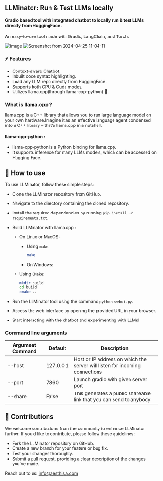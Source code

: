 ## LLMinator: Run & Test LLMs locally

#### Gradio based tool with integrated chatbot to locally run & test LLMs directly from HuggingFace.

An easy-to-use tool made with Gradio, LangChain, and Torch.

![image](https://github.com/Aesthisia/LLMinator/assets/91900622/54cc0b3f-c5a8-4470-bcc5-a22e5fd24707)
![Screenshot from 2024-04-25 11-04-11](https://github.com/Aesthisia/LLMinator/assets/91900622/97881650-b0d5-4487-9a12-a259ec266458)


### ⚡ Features

- Context-aware Chatbot.
- Inbuilt code syntax highlighting.
- Load any LLM repo directly from HuggingFace.
- Supports both CPU & Cuda modes.
- Utilizes llama.cpp(through llama-cpp-python) 🦙.

### What is llama.cpp ?  

llama.cpp is a C++ library that allows you to run large language model on your own hardware.Imagine it as an effective language agent condensed into a C++ library – that’s llama.cpp in a nutshell.

  #### llama-cpp-python :
  
  - llama-cpp-python is a Python binding for llama.cpp.
  - It supports inference for many LLMs models, which can be  accessed on Hugging Face.

## 🚀 How to use

To use LLMinator, follow these simple steps:

- Clone the LLMinator repository from GitHub.
- Navigate to the directory containing the cloned repository.
- Install the required dependencies by running `pip install -r requirements.txt`.
- Build LLMinator with llama.cpp :

    - On Linux or MacOS:
      - Using `make`:

        ```bash
        make
        ```

      - On Windows:

    - Using `CMake`:
      ```bash
      mkdir build
      cd build
      cmake ..
      ```
- Run the LLMinator tool using the command `python webui.py`.
- Access the web interface by opening the provided URL in your browser.
- Start interacting with the chatbot and experimenting with LLMs!

### Command line arguments

| Argument Command | Default   | Description                                                                 |
| ---------------- | --------- | --------------------------------------------------------------------------- |
| --host           | 127.0.0.1 | Host or IP address on which the server will listen for incoming connections |
| --port           | 7860      | Launch gradio with given server port                                        |
| --share          | False     | This generates a public shareable link that you can send to anybody         |


## 🤝 Contributions

We welcome contributions from the community to enhance LLMinator further. If you'd like to contribute, please follow these guidelines:

- Fork the LLMinator repository on GitHub.
- Create a new branch for your feature or bug fix.
- Test your changes thoroughly.
- Submit a pull request, providing a clear description of the changes you've made.

Reach out to us: info@aesthisia.com